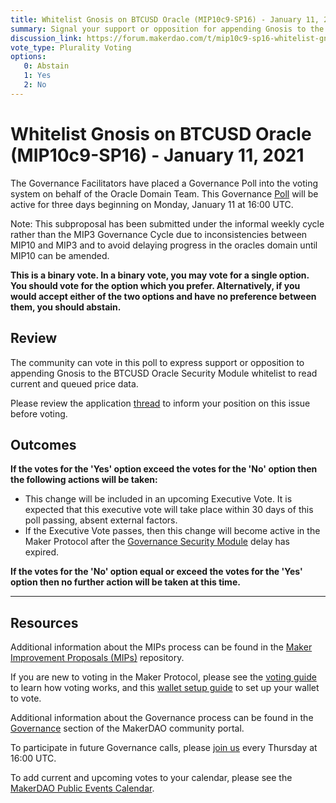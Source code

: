 ```yaml
---
title: Whitelist Gnosis on BTCUSD Oracle (MIP10c9-SP16) - January 11, 2021
summary: Signal your support or opposition for appending Gnosis to the BTCUSD Oracle Security Module whitelist.
discussion_link: https://forum.makerdao.com/t/mip10c9-sp16-whitelist-gnosis-maker-adapter-contract-on-btc-usd-oracle/5685
vote_type: Plurality Voting
options:
   0: Abstain
   1: Yes
   2: No
---
```

# Whitelist Gnosis on BTCUSD Oracle (MIP10c9-SP16) - January 11, 2021

The Governance Facilitators have placed a Governance Poll into the voting system on behalf of the Oracle Domain Team. This Governance [Poll](https://community-development.makerdao.com/en/learn/governance/on-chain-gov) will be active for three days beginning on Monday, January 11 at 16:00 UTC.

Note: This subproposal has been submitted under the informal weekly cycle rather than the MIP3 Governance Cycle due to inconsistencies between MIP10 and MIP3 and to avoid delaying progress in the oracles domain until MIP10 can be amended.

**This is a binary vote. In a binary vote, you may vote for a single option. You should vote for the option which you prefer. Alternatively, if you would accept either of the two options and have no preference between them, you should abstain.**

## Review

The community can vote in this poll to express support or opposition to appending Gnosis to the BTCUSD Oracle Security Module whitelist to read current and queued price data.

Please review the application [thread](https://forum.makerdao.com/t/mip10c9-sp16-whitelist-gnosis-maker-adapter-contract-on-btc-usd-oracle/5685) to inform your position on this issue before voting.

## Outcomes

**If the votes for the 'Yes' option exceed the votes for the 'No' option then the following actions will be taken:**
* This change will be included in an upcoming Executive Vote. It is expected that this executive vote will take place within 30 days of this poll passing, absent external factors.
* If the Executive Vote passes, then this change will become active in the Maker Protocol after the [Governance Security Module](https://forum.makerdao.com/tag/govsec-module) delay has expired.

**If the votes for the 'No' option equal or exceed the votes for the 'Yes' option then no further action will be taken at this time.**  

---

## Resources

Additional information about the MIPs process can be found in the [Maker Improvement Proposals (MIPs)](https://github.com/makerdao/mips) repository.

If you are new to voting in the Maker Protocol, please see the [voting guide](https://community-development.makerdao.com/en/learn/governance/how-voting-works/) to learn how voting works, and this [wallet setup guide](https://community-development.makerdao.com/en/learn/governance/voting-setup/) to set up your wallet to vote.

Additional information about the Governance process can be found in the [Governance](https://community-development.makerdao.com/en/learn/governance) section of the MakerDAO community portal.

To participate in future Governance calls, please [join us](https://github.com/makerdao/community/tree/master/governance/governance-and-risk-meetings) every Thursday at 16:00 UTC.

To add current and upcoming votes to your calendar, please see the [MakerDAO Public Events Calendar](https://calendar.google.com/calendar/embed?src=makerdao.com_3efhm2ghipksegl009ktniomdk%40group.calendar.google.com&ctz=UTC&mode=week&showCalendars=0&showPrint=0).
